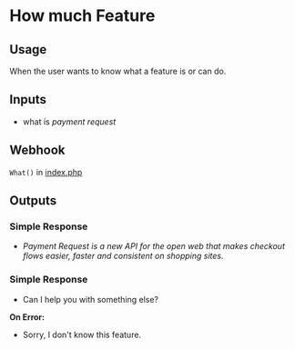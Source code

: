 # How much Feature
## Usage
When the user wants to know what a feature is or can do.
## Inputs
* what is _payment request_
## Webhook
`What()` in [index.php](../index.php)
## Outputs
### Simple Response
* _Payment Request is a new API for the open web that makes checkout flows easier, faster and consistent on shopping sites._
### Simple Response
* Can I help you with something else?

**On Error:**

* Sorry, I don't know this feature.